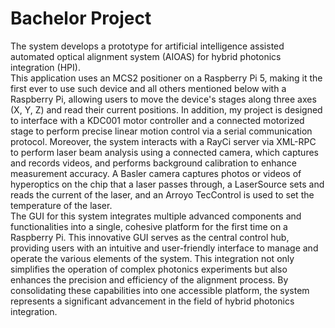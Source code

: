 # Bachelor Project

The system develops a prototype for artificial intelligence assisted automated optical alignment system (AIOAS) for hybrid photonics integration (HPI).
<br />
This application uses an MCS2 positioner on a Raspberry Pi 5, making it the first ever to use such device and all others mentioned below with a Raspberry Pi, allowing users to move the device's stages along three axes (X, Y, Z) and read their current positions. In addition, my project is designed to interface with a KDC001 motor controller and a connected motorized stage to perform precise linear motion control via a serial communication protocol. Moreover, the system interacts with a RayCi server via XML-RPC to perform laser beam analysis using a connected camera, which captures and records videos, and performs background calibration to enhance measurement accuracy.
A Basler camera captures photos or videos of hyperoptics on the chip that a laser passes through, a LaserSource sets and reads the current of the laser, and an Arroyo TecControl is used to set the temperature of the laser.
<br />
The GUI for this system integrates multiple advanced components and functionalities into a single, cohesive platform for the first time on a Raspberry Pi. This innovative GUI serves as the central control hub, providing users with an intuitive and user-friendly interface to manage and operate the various elements of the system.
This integration not only simplifies the operation of complex photonics experiments but also enhances the precision and efficiency of the alignment process. By consolidating these capabilities into one accessible platform, the system represents a significant advancement in the field of hybrid photonics integration.